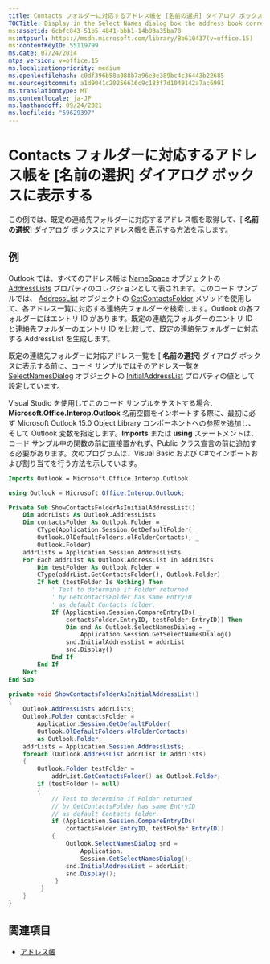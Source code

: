 ```yaml
---
title: Contacts フォルダーに対応するアドレス帳を [名前の選択] ダイアログ ボックスに表示する
TOCTitle: Display in the Select Names dialog box the address book corresponding to a Contacts folder
ms:assetid: 6cbfc843-51b5-4841-bbb1-14b93a35ba78
ms:mtpsurl: https://msdn.microsoft.com/library/Bb610437(v=office.15)
ms:contentKeyID: 55119799
ms.date: 07/24/2014
mtps_version: v=office.15
ms.localizationpriority: medium
ms.openlocfilehash: c0df396b58a088b7a96e3e389bc4c36443b22685
ms.sourcegitcommit: a1d9041c20256616c9c183f7d1049142a7ac6991
ms.translationtype: MT
ms.contentlocale: ja-JP
ms.lasthandoff: 09/24/2021
ms.locfileid: "59629397"
---
```

# <a name="display-in-the-select-names-dialog-box-the-address-book-corresponding-to-a-contacts-folder"></a>Contacts フォルダーに対応するアドレス帳を [名前の選択] ダイアログ ボックスに表示する

この例では、既定の連絡先フォルダーに対応するアドレス帳を取得して、[ **名前の選択**] ダイアログ ボックスにアドレス帳を表示する方法を示します。

## <a name="example"></a>例

Outlook では、すべてのアドレス帳は [NameSpace](https://msdn.microsoft.com/library/bb624048\(v=office.15\)) オブジェクトの [AddressLists](https://msdn.microsoft.com/library/bb645857\(v=office.15\)) プロパティのコレクションとして表されます。このコード サンプルでは、 [AddressList](https://msdn.microsoft.com/library/bb609225\(v=office.15\)) オブジェクトの [GetContactsFolder](https://msdn.microsoft.com/library/bb623538\(v=office.15\)) メソッドを使用して、各アドレス一覧に対応する連絡先フォルダーを検索します。Outlook の各フォルダーにはエントリ ID があります。既定の連絡先フォルダーのエントリ ID と連絡先フォルダーのエントリ ID を比較して、既定の連絡先フォルダーに対応する AddressList を生成します。

既定の連絡先フォルダーに対応アドレス一覧を [ **名前の選択**] ダイアログ ボックスに表示する前に、コード サンプルではそのアドレス一覧を [SelectNamesDialog](https://msdn.microsoft.com/library/bb646633\(v=office.15\)) オブジェクトの [InitialAddressList](https://msdn.microsoft.com/library/bb609866\(v=office.15\)) プロパティの値として設定しています。

Visual Studio を使用してこのコード サンプルをテストする場合、**Microsoft.Office.Interop.Outlook** 名前空間をインポートする際に、最初に必ず Microsoft Outlook 15.0 Object Library コンポーネントへの参照を追加し、そして Outlook 変数を指定します。**Imports** または **using** ステートメントは、コード サンプル中の関数の前に直接置かれず、Public クラス宣言の前に追加する必要があります。次のプログラムは、Visual Basic および C\#でインポートおよび割り当てを行う方法を示しています。

```vb
Imports Outlook = Microsoft.Office.Interop.Outlook
```


```csharp
using Outlook = Microsoft.Office.Interop.Outlook;
```


```vb
Private Sub ShowContactsFolderAsInitialAddressList()
    Dim addrLists As Outlook.AddressLists
    Dim contactsFolder As Outlook.Folder = _
        CType(Application.Session.GetDefaultFolder( _
        Outlook.OlDefaultFolders.olFolderContacts), _
        Outlook.Folder)
    addrLists = Application.Session.AddressLists
    For Each addrList As Outlook.AddressList In addrLists
        Dim testFolder As Outlook.Folder = _
        CType(addrList.GetContactsFolder(), Outlook.Folder)
        If Not (testFolder Is Nothing) Then
            ' Test to determine if Folder returned
            ' by GetContactsFolder has same EntryID
            ' as default Contacts folder.
            If (Application.Session.CompareEntryIDs( _
                contactsFolder.EntryID, testFolder.EntryID)) Then
                Dim snd As Outlook.SelectNamesDialog = _
                    Application.Session.GetSelectNamesDialog()
                snd.InitialAddressList = addrList
                snd.Display()
            End If
        End If
    Next
End Sub
```


```csharp
private void ShowContactsFolderAsInitialAddressList()
{
    Outlook.AddressLists addrLists;
    Outlook.Folder contactsFolder =
        Application.Session.GetDefaultFolder(
        Outlook.OlDefaultFolders.olFolderContacts)
        as Outlook.Folder;
    addrLists = Application.Session.AddressLists;
    foreach (Outlook.AddressList addrList in addrLists)
    {
        Outlook.Folder testFolder =
            addrList.GetContactsFolder() as Outlook.Folder;
        if (testFolder != null)
        {
            // Test to determine if Folder returned
            // by GetContactsFolder has same EntryID
            // as default Contacts folder.
            if (Application.Session.CompareEntryIDs(
                contactsFolder.EntryID, testFolder.EntryID))
            {
                Outlook.SelectNamesDialog snd =
                    Application.
                    Session.GetSelectNamesDialog();
                snd.InitialAddressList = addrList;
                snd.Display();
             }
         }
    }
}
```

## <a name="see-also"></a>関連項目

- [アドレス帳](address-book.md)

